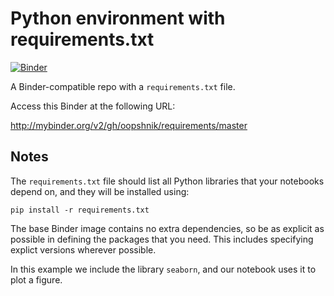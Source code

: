 # Python environment with requirements.txt

[![Binder](http://mybinder.org/badge.svg)](http://beta.mybinder.org/v2/gh/oopshnik/requirements/master)

A Binder-compatible repo with a `requirements.txt` file.

Access this Binder at the following URL: 

http://mybinder.org/v2/gh/oopshnik/requirements/master

## Notes
The `requirements.txt` file should list all Python libraries that your notebooks
depend on, and they will be installed using:

```
pip install -r requirements.txt
```

The base Binder image contains no extra dependencies, so be as
explicit as possible in defining the packages that you need. This includes
specifying explict versions wherever possible.

In this example we include the library `seaborn`, and our notebook uses it
to plot a figure. 
